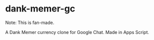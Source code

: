 # dank-memer-gc
Note: This is fan-made.

A Dank Memer currency clone for Google Chat. Made in Apps Script.

